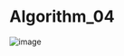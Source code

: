 # Algorithm_04
![image](https://user-images.githubusercontent.com/102575720/172910937-8c62c942-9689-4697-becd-a5ae8e0c8bab.png)
